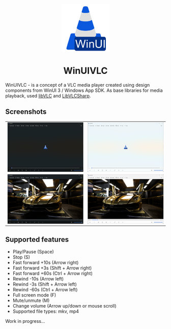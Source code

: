 <p align="center">
  <img alt="WinUIVLC Logo" src="WinUIVLC/Assets/Square44x44Logo.altform-lightunplated_targetsize-256.png" width="150px" />
  <h1 align="center">WinUIVLC</h1>
</p>

WinUIVLC - is a concept of a VLC media player created using design components from WinUI 3 / Windows App SDK. As base libraries for media playback, used [libVLC](https://www.videolan.org/vlc/libvlc.html) and [LibVLCSharp](https://github.com/videolan/libvlcsharp).

## Screenshots

<table align="center">
  <tr>
    <td><img alt="Files Logo" src="images\player_dark.png" width="auto" /></td>
    <td><img alt="Files Logo" src="images\player_light.png" width="auto" /></td>
  </tr>
  <tr>
    <td><img alt="Files Logo" src="images\player_dark_frame.png" width="auto" /></td>
    <td><img alt="Files Logo" src="images\player_light_frame.png" width="auto" /></td>
  </tr>
</table>

## Supported features

- Play/Pause (Space)
- Stop (S)
- Fast forward +10s (Arrow right)
- Fast forward +3s (Shift + Arrow right)
- Fast forward +60s (Ctrl + Arrow right)
- Rewind -10s (Arrow left)
- Rewind -3s (Shift + Arrow left)
- Rewind -60s (Ctrl + Arrow left) 
- Full screen mode (F)
- Mute/unmute (M)
- Change volume (Arrow up/down or mouse scroll)
- Supported file types: mkv, mp4

Work in progress...